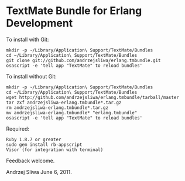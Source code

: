# TextMate Bundle for Erlang Development

To install with Git:

    mkdir -p ~/Library/Application\ Support/TextMate/Bundles
    cd ~/Library/Application\ Support/TextMate/Bundles
    git clone git://github.com/andrzejsliwa/erlang.tmbundle.git
    osascript -e 'tell app "TextMate" to reload bundles'


To install without Git:

    mkdir -p ~/Library/Application\ Support/TextMate/Bundles
    cd ~/Library/Application\ Support/TextMate/Bundles
    wget http://github.com/andrzejsliwa/erlang.tmbundle/tarball/master
    tar zxf andrzejsliwa-erlang.tmbundle*.tar.gz
    rm andrzejsliwa-erlang.tmbundle*.tar.gz
    mv andrzejsliwa-erlang.tmbundle* "erlang.tmbundle"
    osascript -e 'tell app "TextMate" to reload bundles'

Required:

    Ruby 1.8.7 or greater
    sudo gem install rb-appscript
    Visor (for integration with terminal)
    
    
Feedback welcome.

Andrzej Sliwa
June 6, 2011.